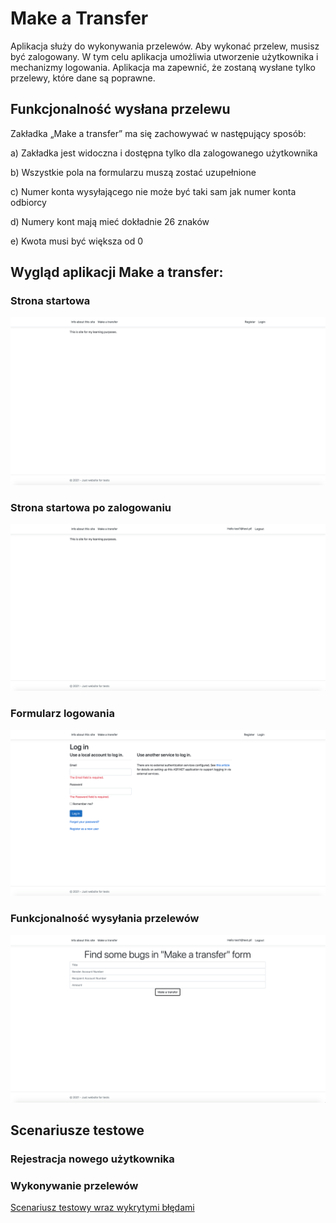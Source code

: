 # Make a Transfer 

Aplikacja służy do wykonywania przelewów. Aby wykonać przelew, musisz być zalogowany. 
W tym celu aplikacja umożliwia utworzenie użytkownika i mechanizmy logowania.
Aplikacja ma zapewnić, że zostaną wysłane tylko przelewy, które dane są poprawne. 

## Funkcjonalność wysłana przelewu 

Zakładka „Make a transfer” ma się zachowywać w następujący sposób:

a)	Zakładka jest widoczna i dostępna tylko dla zalogowanego użytkownika 

b)	Wszystkie pola na formularzu muszą zostać uzupełnione

c)	Numer konta wysyłającego nie może być taki sam jak numer konta odbiorcy

d)	Numery kont mają mieć dokładnie 26 znaków

e)	Kwota musi być większa od 0 


## Wygląd aplikacji Make a transfer:

### <b> Strona startowa </b> 
![](docs/start_page.png)

### <b> Strona startowa po zalogowaniu </b> 
![](docs/start_page_logged.png)

### <b> Formularz logowania </b> 
![](docs/login_page.png)

### <b> Funkcjonalność wysyłania przelewów </b> 
![](docs/make_transfer_form.png)


## Scenariusze testowe

### Rejestracja nowego użytkownika

### Wykonywanie przelewów 
<a href="docs/test scenarios/make_transfer.xlsx" download="file.csv">Scenariusz testowy wraz wykrytymi błędami </a>

